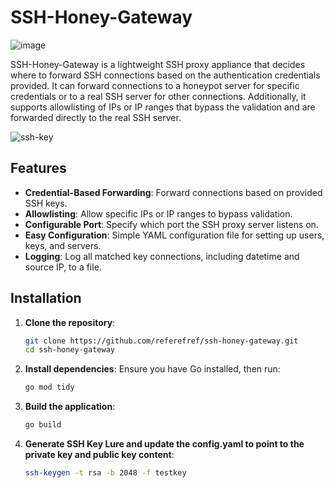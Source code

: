 # SSH-Honey-Gateway
![image](https://github.com/referefref/ssh-honey-gateway/assets/56499429/5778c796-ce34-40bb-ad25-116d1764b1a1)


SSH-Honey-Gateway is a lightweight SSH proxy appliance that decides where to forward SSH connections based on the authentication credentials provided. It can forward connections to a honeypot server for specific credentials or to a real SSH server for other connections. Additionally, it supports allowlisting of IPs or IP ranges that bypass the validation and are forwarded directly to the real SSH server.

![ssh-key](https://github.com/referefref/ssh-honey-gateway/assets/56499429/bfe738a6-a14f-4082-baeb-502029e46046)

## Features

- **Credential-Based Forwarding**: Forward connections based on provided SSH keys.
- **Allowlisting**: Allow specific IPs or IP ranges to bypass validation.
- **Configurable Port**: Specify which port the SSH proxy server listens on.
- **Easy Configuration**: Simple YAML configuration file for setting up users, keys, and servers.
- **Logging**: Log all matched key connections, including datetime and source IP, to a file.

## Installation

1. **Clone the repository**:
    ```sh
    git clone https://github.com/referefref/ssh-honey-gateway.git
    cd ssh-honey-gateway
    ```

2. **Install dependencies**:
    Ensure you have Go installed, then run:
    ```sh
    go mod tidy
    ```

3. **Build the application**:
    ```sh
    go build
    ```

4. **Generate SSH Key Lure and update the config.yaml to point to the private key and public key content**:
    ```sh
    ssh-keygen -t rsa -b 2048 -f testkey
    ```




